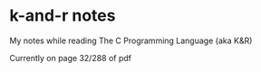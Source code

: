 # k-and-r notes

My notes while reading The C Programming Language (aka K&R)

Currently on page 32/288 of pdf
